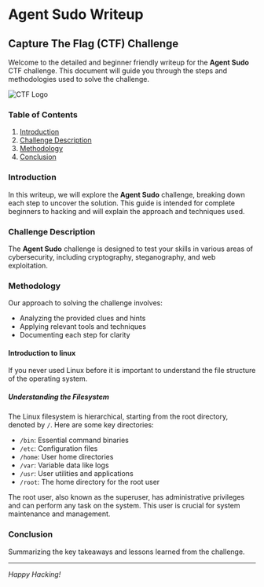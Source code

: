 # Agent Sudo Writeup

## Capture The Flag (CTF) Challenge

Welcome to the detailed and beginner friendly writeup for the **Agent Sudo** CTF challenge. This document will guide you through the steps and methodologies used to solve the challenge.

![CTF Logo](https://assets.tryhackme.com/img/logo/tryhackme_logo_full.svg)

### Table of Contents
1. [Introduction](#introduction)
2. [Challenge Description](#challenge-description)
3. [Methodology](#methodology)
4. [Conclusion](#conclusion)

### Introduction
In this writeup, we will explore the **Agent Sudo** challenge, breaking down each step to uncover the solution. This guide is intended for complete beginners to hacking and will explain the approach and techniques used.

### Challenge Description
The **Agent Sudo** challenge is designed to test your skills in various areas of cybersecurity, including cryptography, steganography, and web exploitation.

### Methodology
Our approach to solving the challenge involves:
- Analyzing the provided clues and hints
- Applying relevant tools and techniques
- Documenting each step for clarity

#### Introduction to linux
If you never used Linux before it is important to understand the file structure of the operating system.  

##### Understanding the Filesystem
The Linux filesystem is hierarchical, starting from the root directory, denoted by `/`. Here are some key directories:

- `/bin`: Essential command binaries
- `/etc`: Configuration files
- `/home`: User home directories
- `/var`: Variable data like logs
- `/usr`: User utilities and applications
- `/root`: The home directory for the root user

The root user, also known as the superuser, has administrative privileges and can perform any task on the system. This user is crucial for system maintenance and management.


### Conclusion
Summarizing the key takeaways and lessons learned from the challenge.

---

*Happy Hacking!*
